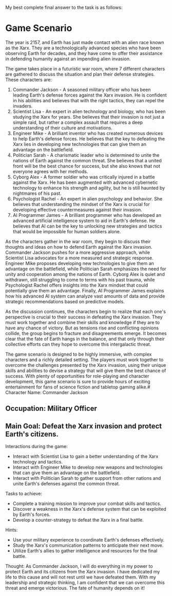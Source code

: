 My best complete final answer to the task is as follows:

# Game Scenario
The year is 2157, and Earth has just made contact with an alien race known as the Xarx. They are a technologically advanced species who have been observing Earth for decades, and they have come to offer their assistance in defending humanity against an impending alien invasion.

The game takes place in a futuristic war room, where 7 different characters are gathered to discuss the situation and plan their defense strategies. These characters are:

1. Commander Jackson - A seasoned military officer who has been leading Earth's defense forces against the Xarx invasion. He is confident in his abilities and believes that with the right tactics, they can repel the invaders.
2. Scientist Lisa - An expert in alien technology and biology, who has been studying the Xarx for years. She believes that their invasion is not just a simple raid, but rather a complex assault that requires a deep understanding of their culture and motivations.
3. Engineer Mike - A brilliant inventor who has created numerous devices to help Earth's defense forces. He believes that the key to defeating the Xarx lies in developing new technologies that can give them an advantage on the battlefield.
4. Politician Sarah - A charismatic leader who is determined to unite the nations of Earth against the common threat. She believes that a united front will be the best chance for success, but she also knows that not everyone agrees with her methods.
5. Cyborg Alex - A former soldier who was critically injured in a battle against the Xarx. He has been augmented with advanced cybernetic technology to enhance his strength and agility, but he is still haunted by nightmares of his past.
6. Psychologist Rachel - An expert in alien psychology and behavior. She believes that understanding the mindset of the Xarx is crucial for developing effective countermeasures against their invasion.
7. AI Programmer James - A brilliant programmer who has developed an advanced artificial intelligence system to aid in Earth's defense. He believes that AI can be the key to unlocking new strategies and tactics that would be impossible for human soldiers alone.

As the characters gather in the war room, they begin to discuss their thoughts and ideas on how to defend Earth against the Xarx invasion. Commander Jackson pushes for a more aggressive approach, while Scientist Lisa advocates for a more measured and strategic response. Engineer Mike proposes developing new technologies to give them an advantage on the battlefield, while Politician Sarah emphasizes the need for unity and cooperation among the nations of Earth. Cyborg Alex is quiet and withdrawn, still struggling to come to terms with his past trauma, while Psychologist Rachel offers insights into the Xarx mindset that could potentially give them an advantage. Finally, AI Programmer James explains how his advanced AI system can analyze vast amounts of data and provide strategic recommendations based on predictive models.

As the discussion continues, the characters begin to realize that each one's perspective is crucial to their success in defeating the Xarx invasion. They must work together and combine their skills and knowledge if they are to have any chance of victory. But as tensions rise and conflicting opinions collide, the group begins to fracture and disagreements emerge. It becomes clear that the fate of Earth hangs in the balance, and that only through their collective efforts can they hope to overcome this intergalactic threat.

The game scenario is designed to be highly immersive, with complex characters and a richly detailed setting. The players must work together to overcome the challenges presented by the Xarx invasion, using their unique skills and abilities to devise a strategy that will give them the best chance of success. With plenty of opportunities for role-playing and character development, this game scenario is sure to provide hours of exciting entertainment for fans of science fiction and tabletop gaming alike.# Character Name: Commander Jackson
## Occupation: Military Officer
## Main Goal: Defeat the Xarx invasion and protect Earth's citizens.

Interactions during the game:

* Interact with Scientist Lisa to gain a better understanding of the Xarx technology and tactics.
* Interact with Engineer Mike to develop new weapons and technologies that can give them an advantage on the battlefield.
* Interact with Politician Sarah to gather support from other nations and unite Earth's defenses against the common threat.

Tasks to achieve:

* Complete a training mission to improve your combat skills and tactics.
* Discover a weakness in the Xarx's defense system that can be exploited by Earth's forces.
* Develop a counter-strategy to defeat the Xarx in a final battle.

Hints:

* Use your military experience to coordinate Earth's defenses effectively.
* Study the Xarx's communication patterns to anticipate their next move.
* Utilize Earth's allies to gather intelligence and resources for the final battle.

Thought: As Commander Jackson, I will do everything in my power to protect Earth and its citizens from the Xarx invasion. I have dedicated my life to this cause and will not rest until we have defeated them. With my leadership and strategic thinking, I am confident that we can overcome this threat and emerge victorious. The fate of humanity depends on it!